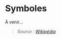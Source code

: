# Symboles

À venir...

> _Source : [Wikipédia](https://fr.wikipedia.org/wiki/Table_de_symboles_math%C3%A9matiques)_
